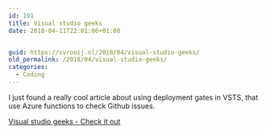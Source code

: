 ```yaml
---
id: 191
title: Visual studio geeks
date: 2018-04-11T22:01:06+01:00


guid: https://svrooij.nl/2018/04/visual-studio-geeks/
old_permalink: /2018/04/visual-studio-geeks/
categories:
  - Coding
---
```

I just found a really cool article about using deployment gates in VSTS, that use Azure functions to check Github issues.

[Visual studio geeks - Check it out](https://www.visualstudiogeeks.com/DevOps/github-issues-as-deployment-gate-in-vsts-rm)

